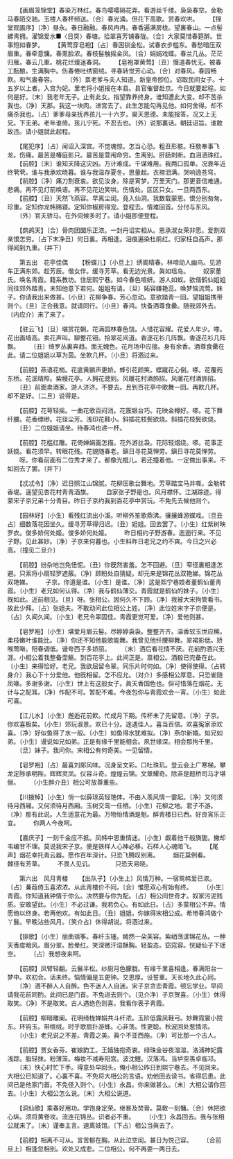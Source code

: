 <!-- { "loadSidebar": true } -->
　　【画眉笼锦堂】春染万林红。春鸟嘤嘤隔花弄。看游丝千缕。袅袅春空。金勒马春陌交驰。玉楼人春杯频送。〔合〕春光涌。但花下高歌。赏春欢哄。 
　　【锦堂观画序】〔净〕昼永。春日融融。春风冉冉。春香遍满房栊。望裏春山。一点髻螺靑拥。濯锦爱水■〈日耎〉春塘。拾翠喜芳铺春陇。〔合〕大家莫惜春筵醉。世事短如春梦。 
　　【黄莺穿皂袍】〔占〕春困钏金松。试春衣步槛东。春愁暗压双眉重。春牵意慵。春熏脸浓。春枝髻触摇金凤。〔合〕娟娟戏蝶。春兰几丛。茫茫归雁。春云几重。桃花烂熳迷春洞。 
　　【皂袍罩黄莺】〔丑〕慢道春忧无。被春工酝酿。生满胸中。伤春倦吐绣窗绒。寻春转觉芳心动。〔合〕对春风。春园畅飮。和气盎春容。 
　　〔外〕禀老爹与夫人知道。新皇帝卽位。诏取民间女子。十五岁以上者。入宫为妃。里老将小姐报在本县。县官催督赴京。今日就要起程。如何是好。〔末〕我老年无子。止有此女。指望靠养终身。谁知遭此大变。却不苦杀我也。〔净〕天那。我这一块肉。进宫去了。此生怎能勾再见他。如何舍得。却不痛杀我也。〔占〕爹爹母亲抚养孩儿一十六岁。昊天恩德。未能报答。况又上无兄。下无弟。老年谁倚。孩儿宁死。不忍去也。〔外〕说那裏话。朝廷诏旨。谁敢故违。请小姐就此起程。 

　　【尾犯序】〔占〕闻诏入深宫。不觉魂惊。怎当心恐。粗丑形骸。枉敎奉事飞龙。伤痛。最苦是椿庭影只。最苦是萱闱命穷。生离别。肝肠刺断。血泪洒珠红。 
　　【前腔】〔末〕谁知天降这灾凶。万计难成。千谋难用。我两口孤单。况衰年近终茕茕。谁与我承欢晓暮。谁与我温存夏冬。思量起。衣襟泪满。哭响遶苍穹。 
　　【前腔】〔净〕痛刀割衰衷。欲见汝身。除是宵梦。万里天门。那更音信难通。悲痛。再不见灯前唤语。再不见花边笑哄。伤情处。区区只女。一旦两西东。 
　　【前腔】〔丑〕天然飞燕容。早离尘闺。竟入仙洞。我数载蒙恩。恨分别匆匆。珍重。定知你龙帏赐寝。定知你椒房得宠。登程去。情难回首。分付与东风。 
　　〔外〕官夫轿马。在外伺候多时了。请小姐卽便登程。 

　　【鹧鸪天】〔合〕骨肉团圞乐正浓。一封丹诏实相从。恩承淑女荣非愿。爱割双亲恨怎穷。〔占下末净丑〕何日裏。再相逢。泪痕遍染杜鹃红。归家枉自高声。那得闻到九重。〔并下〕 

　　第五出　花亭佳偶 
　　【粉蝶儿】〔小旦上〕绣阁晴春。林啼动人幽鸟。见游车正满东郊。趁芳辰。偕女伴。缓寻芳草。看无边光景。眞如瑶岛。 
　　奴家董氏。唤名靑霞。籍系教坊。住居熙宁巷。如今春色喧姸。游人如蚁。欲偕鹤仙姐姐同往郊外踏靑。未知他意下若何。姐姐有请。〔旦〕妬容嫌艳蕊。唤梦恼流莺。妹子。你请我出来做甚。〔小旦〕花柳争春。芳心忽动。意欲踏靑一回。望姐姐携带则个。〔旦〕正合我意。就请同行。〔小旦〕春鸿。快备酒尊食罍。随我郊外去。〔内应介〕来了来了。 

　　【驻云飞】〔旦〕堪赏花朝。花满园林春色饶。人惜花容耀。花爱人年少。嗏。花出画墙高。卖花声叫。聊整花钿。拾翠花间道。香逐花衫几阵飘。香逐花衫几阵飘。 
　　〔丑〕绮罗丛裏奔趋。面无媿色。花月场中应接。身有余香。酒尊食罍在此。请二位姐姐以草为茵。坐飮几杯。〔小旦〕将酒过来。 

　　【前腔】燕语花梢。花底黄鹂声更娇。蜂引花颜笑。蝶蹴花心倒。嗏。花覆苑东桥。花溪晴照。紫幔花亭。人拥花骢到。风暖花村酒斾招。风暖花村酒斾招。 
　　〔丑〕前面卖酒家。游人济济。不要去。且到百花亭中歌舞一回。再飮几杯。却不是好。〔二旦〕说得是。 

　　【前腔】花萼轻摇。一曲花歌百闷消。花簇银台巧。花映金樽好。嗏。花下舞纤腰。花香缥缈。花径尘芳。浅印花鞋小。斜插花枝鬓欲烧。斜插花枝鬓欲烧。 
　　〔丑〕二位姐姐请坐。待春鸿也递一杯。 

　　【前腔】花槛红雕。花倚婵娟画怎描。花外游丝袅。花际轻烟绕。嗏。花事正妖娆。看花须早。转眼花残。花貌随春老。鎭日寻花莫惮劳。鎭日寻花莫惮劳。 
　　呀。你看前面有二位秀才来了。都像光棍儿。若还撞着他。一定做出事来。不如回去了罢。〔并下〕 

　　【忒忒令】〔净〕迟日照江山锦腻。花柳压歌台舞地。芳草踏宝马并嘶。金勒转香堤。遥望见杏花村靑靑酒旗。 
　　自家张子野是也。风月襟怀。江湖踪迹。得蒙宋子京兄弟十分靑目。昨日子京约我到百花亭中赏玩。不免先去候他则个。 

　　【园林好】〔小生〕看残红流出小溪。听柳外笙歌鼎沸。攘攘蜂游蝶戏。〔旦丑占〕细数落花因坐久。缓寻芳草得归迟。〔丑〕姐姐。回去罢了。〔小生〕红紫树映罗衣。俊多娇何处姬。俊多娇何处姬。 
　　昨日相约子野游春。迤逦行来。不见子野。见此甚妙。〔净〕子京来何暮也。小生料昨日老兄之约不爽。今日之兴必高。〔撞见二旦介〕 

　　【前腔】纷杂地岂免忸怩。〔丑〕你旣然害羞。怎不回避。〔旦〕窄径裏相逢怎避。只索将小扇轻罗遮蔽。〔净〕顾盼处自猜疑。却元来是锦花丛双艳娣。锦花丛双艳娣。 
　　子京。你道是谁。〔小生〕是谁。〔净〕这是熙宁巷妓者董鹤仙董靑霞。〔小生〕老兄如何认得。〔净〕我与鹤仙薄交。靑霞就是鹤仙的妹子。〔小生〕旣如此。近前相见。〔旦〕呀。张相公。因何久不下顾。〔净〕我被大宋拘管看书。故此少拜。〔占〕张姐夫。不敢动问此位相公上姓。〔净〕此位姓宋字子京便是。〔占〕久闻久闻。〔小生〕老兄令翠固佳。靑霞更觉可爱。〔净〕爱他则甚。 

　　【皂罗袍】〔小生〕堪爱月眉云髻。尽婷婷袅袅。整整齐齐。温香软玉世应稀。柔枝嫩叶谁能比。〔净〕你还不知他能歌能舞。我曾见他纤腰柳舞。翠裙影低。娇喉莺啭。阳春调低。谩夸西子多娇丽。 
　　〔末〕酒后看花情不厌。花前酌酒兴无涯。小相公着我整备壶觞。到百花亭上。此间正是。禀相公。酒殽已完备在此。〔小生〕来得恰好。老兄。我欲屈留令翠。同乐片时何如。〔净〕使得使得。〔占转身介〕我心下十分爱他。他旣相留。怎不应允。〔对介〕多感相公厚意。只恐雀随凤喙。多谢多谢。〔小生〕世上有这般女子。眞天香国色也。但可惜落在烟花。无计与之配耳。〔净〕作配不可。暂配不难。今夜包你与靑霞欢会一宵。〔小生〕如此可喜。 

　　【江儿水】〔小生〕邂逅花前飮。忙成月下期。传杯未了先留意。〔净〕子京。你欢喜极矣。〔小生〕郊玩淑景。欢已十分。途遇佳人。喜当百倍。欢喜寃家添欢喜。〔净〕好似鱼得了水一般。〔小生〕如鱼得水犹难拟。〔净〕燕尔新婚。如兄如弟。〔小生〕谩说如兄如弟。正是有缘千里能相会。夙世缘深。相会那拘千里。 
　　〔旦〕妹子。我问你。宋相公有何奇美。一见留情。 

　　【皂罗袍】〔占〕最喜刘郞风味。况身呈文彩。口吐珠玑。登云会上广寒梯。攀龙定陟承明陛。辉辉灵凤。仪容斗奇。煌煌云锦。文章耀奇。除非是题桥司马才堪俪。 
　　〔小生醉介丑〕相公可放尊重些。 

　　【川拨棹】〔小生〕俏一似薛琼英轻艳体。不由人羡风情一霎起。〔净〕又何须待月西厢。又何须待月西厢。玉树交鸾一任栖。〔小生〕花柳之地。君子不游。〔净〕那有此说。人生适意花为最。万物怡情酒是魁。醉靑楼日已西。好良宵乐正宜。 
　　你两人今夜呵。 

　　【嘉庆子】一刻千金应不抵。凤帏中恩重情迷。〔小生〕觑着他千般旖旎。撇却韦编甘不理。莫说我宋子京。便是铁样人心神必移。石样人心魂暗飞。 
　　【尾声】烟花幸托靑云器。愿作百年深计。只恐飞腾叹别离。 
　　烟花莫例看。　　　　棘径有芳草。 
　　不畏人见讥。　　　　只恐天易晓。 

　　第六出　风月靑楼 
　　【出队子】〔小生上〕风情万种。一宿鸳帏爱已浓。〔占〕蒹葭倚玉喜浓浓。从此靑楼价不同。〔合〕惟愿双心有始有终。 
　　〔小生〕靑霞。你知道我钟情于你么。决然要与你为配。〔占〕相公间世奇才。奴家污泥贱质。安敢望此。〔小生〕不必过谦。我若负心。有如此日。〔占〕多蒙相公不弃。情愿倚以终身。若再他欢。有如此日。〔丑〕姐姐。你嫁得宋相公成。希带春鸿做个丫鬟。早晚沾些风月。〔笑介占〕休得胡说。将酒过来。 

　　【排歌】〔小生〕丽曲瑶筝。春纤玉锺。嫣然一朵芙容。紫绡荡漾锦花丛。一种天香度暗风。眉分翠。脸晕红。笑深微汗湿酥胸。轻盈态。窈窕容。恍疑仙子下瑶空。 
　　〔占〕我想夜来呵。 

　　【前腔】凤臂轻翻。云鬟半松。纱厨月色朦胧。有缘千里喜相逢。春满阳台一梦中。欢初合。话未终。恼情偏是五更钟。交恩厚。设誓重。天长地久此心同。 
　　〔净〕酒不醉人人自醉。色不迷人人自迷。宋子京贪恋靑霞。顿忘学业。早间请我花前同酌。此间已是门首。不免进去则个。〔见介净〕子京贺喜。〔小生〕休得取笑。〔净〕不是取笑。古人遇绝色则喜。我看你表子靑霞。 

　　【前腔】柳暗雕阑。花明绮栊婵娟共斗纤浓。玉阶低露凤鞋弓。妙舞霓裳小院东。环钩玉。带绾绒。时乎歌扇扑游蜂。心非荡。性更聪。秋波回处惹情浓。 
　　〔小生〕老兄说之不差。靑霞之美。眞个不亚西施。〔净〕可比那一个古人。 

　　【前腔】贾女香芬。崔娘韵工。王嫱独抱奇衷。绿珠金谷夜溶溶。洛浦神妃露浅踪。脂轻抹。粉薄笼。梅妆不减寿阳宫。波沈鲤。汉落鸿。当垆空羡卓临邛。 
　　〔末〕快心时忙下手。得意处早回头。俺小相公昨日到熙宁巷去。不见回来。大相公已知道了。心裏不喜。不免将大相公的言语。劝他回去读书。省得后患。此间已是他家门首。不免径入则个。〔小生〕永昌。你来做甚么。〔末〕大相公请你回去。〔小生〕大相公怎么说。〔末〕大相公说道。 

　　【洞仙歌】乘春好用功。学饱身定荣。继晷及焚膏。莫敎一刻慵。〔合〕休把欲心纵。须将黄卷攻。流连花锦丛。识者必不重。 
　　〔小生〕永昌回去。我与张相公就来了。〔末〕谨奉主言。速离妓馆。〔下占〕相公当眞去了。 

　　【前腔】相离不可从。言苦郁在胸。从此泣空闺。甚日为悦己容。 
　　〔合前旦上〕相逢忽相别。欢处又成悲。二位相公。何不再耍一两日去。 

